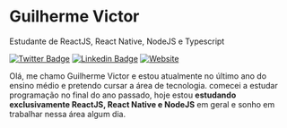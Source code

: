 <h1>Guilherme Victor</h1>

<p>Estudante de ReactJS, React Native, NodeJS e Typescript</p>

[![Twitter Badge](https://img.shields.io/badge/-@ounicogui-292929?style=for-the-badge&labelColor=292929&logo=twitter&logoColor=white&link=https://twitter.com/ounicogui)](https://twitter.com/ounicogui) 
[![Linkedin Badge](https://img.shields.io/badge/-Guilherme%20Victor-292929?style=for-the-badge&logo=Linkedin&logoColor=white&link=https://www.linkedin.com/in/guilhermeviictor/)](https://www.linkedin.com/in/guilhermeviictor/)
[![Website](https://img.shields.io/badge/-Portfólio-292929?style=for-the-badge&link=https://guilhermevictor.live)](https://guilhermevictor.live) 

<p>Olá, me chamo Guilherme Victor e estou atualmente no último ano do ensino médio e pretendo cursar a área de tecnologia. comecei a estudar programação no final do ano passado, hoje estou <strong>estudando exclusivamente ReactJS, React Native e NodeJS</strong> em geral e sonho em trabalhar nessa área algum dia.</p>
